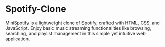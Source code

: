 # Spotify-Clone
MiniSpotify is a lightweight clone of Spotify, crafted with HTML, CSS, and JavaScript. Enjoy basic music streaming functionalities like browsing, searching, and playlist management in this simple yet intuitive web application.

